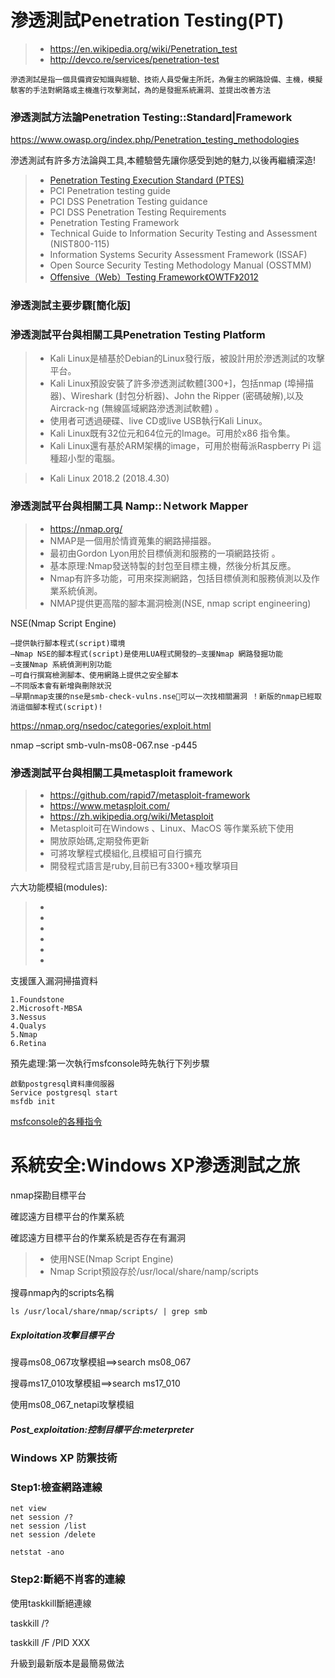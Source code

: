 # 滲透測試Penetration Testing(PT)

>* https://en.wikipedia.org/wiki/Penetration_test
>* http://devco.re/services/penetration-test
```
滲透測試是指一個具備資安知識與經驗、技術人員受僱主所託，為僱主的網路設備、主機，模擬駭客的手法對網路或主機進行攻擊測試，為的是發掘系統漏洞、並提出改善方法
```

### 滲透測試方法論Penetration Testing::Standard|Framework

https://www.owasp.org/index.php/Penetration_testing_methodologies

滲透測試有許多方法論與工具,本體驗營先讓你感受到她的魅力,以後再繼續深造! 

>* [Penetration Testing Execution Standard (PTES)](www.pentest-standard.org)
>* PCI Penetration testing guide
>* PCI DSS Penetration Testing guidance
>* PCI DSS Penetration Testing Requirements
>* Penetration Testing Framework
>* Technical Guide to Information Security Testing and Assessment (NIST800-115)
>* Information Systems Security Assessment Framework (ISSAF)
>* Open Source Security Testing Methodology Manual (OSSTMM)
>* [Offensive（Web）Testing Framework《OWTF》2012](https://github.com/7a/owtf)


### 滲透測試主要步驟[簡化版]

### 滲透測試平台與相關工具Penetration Testing Platform

>* Kali Linux是植基於Debian的Linux發行版，被設計用於滲透測試的攻擊平台。
>* Kali Linux預設安裝了許多滲透測試軟體[300+]，包括nmap (埠掃描器)、Wireshark (封包分析器)、John the Ripper (密碼破解),以及Aircrack-ng (無線區域網路滲透測試軟體) 。 
>* 使用者可透過硬碟、live CD或live USB執行Kali Linux。
>* Kali Linux既有32位元和64位元的Image。可用於x86 指令集。
>* Kali Linux還有基於ARM架構的image，可用於樹莓派Raspberry Pi 這種超小型的電腦。

>* Kali Linux 2018.2 (2018.4.30)

### 滲透測試平台與相關工具 Namp::Ｎetwork Mapper

>* https://nmap.org/
>* NMAP是一個用於情資蒐集的網路掃描器。
>* 最初由Gordon Lyon用於目標偵測和服務的一項網路技術 。 
>* 基本原理:Nmap發送特製的封包至目標主機，然後分析其反應。
>* Nmap有許多功能，可用來探測網路，包括目標偵測和服務偵測以及作業系統偵測。
>* NMAP提供更高階的腳本漏洞檢測(NSE, nmap script engineering)

NSE(Nmap Script Engine)
```
–提供執行腳本程式(script)環境
–Nmap NSE的腳本程式(script)是使用LUA程式開發的–支援Nmap 網路發掘功能
–支援Nmap 系統偵測判別功能
–可自行撰寫檢測腳本、使用網路上提供之安全腳本
–不同版本會有新增與刪除狀況
–早期nmap支援的nse是smb-check-vulns.nse可以一次找相關漏洞 ！新版的nmap已經取消這個腳本程式(script)!
```

https://nmap.org/nsedoc/categories/exploit.html

nmap –script smb-vuln-ms08-067.nse  -p445     <XP IP>


### 滲透測試平台與相關工具metasploit framework

>* https://github.com/rapid7/metasploit-framework
>* https://www.metasploit.com/
>* https://zh.wikipedia.org/wiki/Metasploit
>* Metasploit可在Windows 、Linux、MacOS 等作業系統下使用
>* 開放原始碼,定期發佈更新
>* 可將攻擊程式模組化,且模組可自行擴充
>* 開發程式語言是ruby,目前已有3300+種攻擊項目

六大功能模組(modules): 
>* 
>* 
>* 
>* 
>* 
>* 

支援匯入漏洞掃描資料
```
1.Foundstone
2.Microsoft-MBSA 
3.Nessus
4.Qualys 
5.Nmap 
6.Retina
```

預先處理:第一次執行msfconsole時先執行下列步驟
```
啟動postgresql資料庫伺服器
Service postgresql start
msfdb init
```

[msfconsole的各種指令](https://www.offensive-security.com/metasploit-unleashed/msfconsole-commands/)


# 系統安全:Windows XP滲透測試之旅

nmap探勘目標平台

確認遠方目標平台的作業系統

確認遠方目標平台的作業系統是否存在有漏洞
>* 使用NSE(Nmap Script Engine)
>* Nmap Script預設存於/usr/local/share/namp/scripts

搜尋nmap內的scripts名稱
```
ls /usr/local/share/nmap/scripts/ | grep smb
```

##### Exploitation攻擊目標平台

搜尋ms08_067攻擊模組==>search ms08_067

搜尋ms17_010攻擊模組==>search ms17_010

使用ms08_067_netapi攻擊模組

##### Post_exploitation:控制目標平台:meterpreter


### Windows XP 防禦技術

### Step1:檢查網路連線
```
net view
net session /?
net session /list
net session /delete
```
```
netstat -ano
```

### Step2:斷絕不肖客的連線

使用taskkill斷絕連線

taskkill /?

taskkill /F /PID XXX

升級到最新版本是最簡易做法










